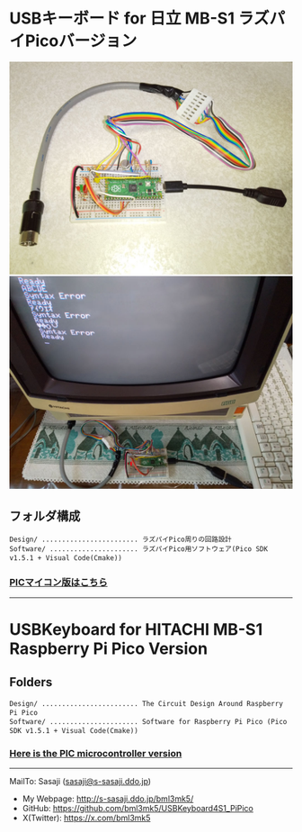 # USBキーボード for 日立 MB-S1  ラズパイPicoバージョン

![usbkb_s1_pico_1](usbkb_s1_pico_1.jpg)
![usbkb_s1_pico_2](usbkb_s1_pico_2.jpg)

## フォルダ構成

    Design/ ........................ ラズパイPico周りの回路設計
    Software/ ...................... ラズパイPico用ソフトウェア(Pico SDK v1.5.1 + Visual Code(Cmake))

### [PICマイコン版はこちら](https://github.com/bml3mk5/USBKeyboard4S1)

-----
# USBKeyboard for HITACHI MB-S1  Raspberry Pi Pico Version

## Folders

    Design/ ........................ The Circuit Design Around Raspberry Pi Pico
    Software/ ...................... Software for Raspberry Pi Pico (Pico SDK v1.5.1 + Visual Code(Cmake))

### [Here is the PIC microcontroller version](https://github.com/bml3mk5/USBKeyboard4S1)

-----
 MailTo: Sasaji (sasaji@s-sasaji.ddo.jp)
 * My Webpage: http://s-sasaji.ddo.jp/bml3mk5/
 * GitHub:     https://github.com/bml3mk5/USBKeyboard4S1_PiPico
 * X(Twitter): https://x.com/bml3mk5
